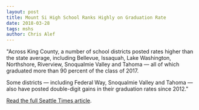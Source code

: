 ```yaml
---
layout: post
title: Mount Si High School Ranks Highly on Graduation Rate
date: 2018-03-28
tags: mshs
author: Chris Alef
---
```

"Across King County, a number of school districts posted rates higher than the state average, including Bellevue, Issaquah, Lake Washington, Northshore, Riverview, Snoqualmie Valley and Tahoma — all of which graduated more than 90 percent of the class of 2017.

Some districts — including Federal Way, Snoqualmie Valley and Tahoma — also have posted double-digit gains in their graduation rates since 2012."

[Read the full Seattle Times article](https://www.seattletimes.com/education-lab/washingtons-high-school-graduation-rate-holds-steady-at-79-percent/?utm_source=twitter&utm_medium=social&utm_campaign=article_title_1.1).
